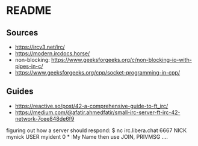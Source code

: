 # README

## Sources

- https://ircv3.net/irc/
- https://modern.ircdocs.horse/
- non-blocking: https://www.geeksforgeeks.org/c/non-blocking-io-with-pipes-in-c/
- https://www.geeksforgeeks.org/cpp/socket-programming-in-cpp/

## Guides

- https://reactive.so/post/42-a-comprehensive-guide-to-ft_irc/
- https://medium.com/@afatir.ahmedfatir/small-irc-server-ft-irc-42-network-7cee848de6f9

figuring out how a server should respond:
$ nc irc.libera.chat 6667
NICK mynick
USER myident 0 * :My Name
then use  JOIN, PRIVMSG ....
